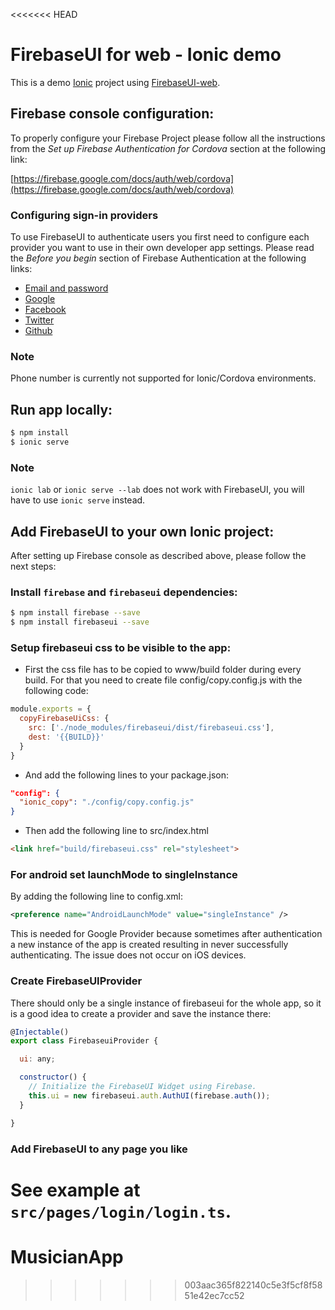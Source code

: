 <<<<<<< HEAD
# FirebaseUI for web - Ionic demo

This is a demo [Ionic](http://ionicframework.com/docs/) project using [FirebaseUI-web](https://github.com/firebase/firebaseui-web).

## Firebase console configuration:

To properly configure your Firebase Project please follow all the
instructions from the *Set up Firebase Authentication for Cordova* section
at the following link:

[https://firebase.google.com/docs/auth/web/cordova](https://firebase.google.com/docs/auth/web/cordova)

### Configuring sign-in providers

To use FirebaseUI to authenticate users you first need to configure each
provider you want to use in their own developer app settings. Please read the
*Before you begin* section of Firebase Authentication at the following links:

- [Email and password](https://firebase.google.com/docs/auth/web/password-auth#before_you_begin)
- [Google](https://firebase.google.com/docs/auth/web/google-signin#before_you_begin)
- [Facebook](https://firebase.google.com/docs/auth/web/facebook-login#before_you_begin)
- [Twitter](https://firebase.google.com/docs/auth/web/twitter-login#before_you_begin)
- [Github](https://firebase.google.com/docs/auth/web/github-auth#before_you_begin)

### Note
Phone number is currently not supported for Ionic/Cordova environments.

## Run app locally:

```bash
$ npm install
$ ionic serve
```

### Note
`ionic lab` or `ionic serve --lab` does not work with FirebaseUI, you will
have to use `ionic serve` instead.

## Add FirebaseUI to your own Ionic project:

After setting up Firebase console as described above, please follow the next steps:

### Install `firebase` and `firebaseui` dependencies:

```bash
$ npm install firebase --save
$ npm install firebaseui --save
```

### Setup firebaseui css to be visible to the app:

- First the css file has to be copied to www/build folder during every build. 
For that you need to create file config/copy.config.js with the following code:

```javascript
module.exports = {
  copyFirebaseUiCss: {
    src: ['./node_modules/firebaseui/dist/firebaseui.css'],
    dest: '{{BUILD}}'
  }
}
```

- And add the following lines to your package.json:

```json
"config": {
  "ionic_copy": "./config/copy.config.js"
}
```

- Then add the following line to src/index.html

```HTML
<link href="build/firebaseui.css" rel="stylesheet">
```

### For android set launchMode to singleInstance

By adding the following line to config.xml:

```XML
<preference name="AndroidLaunchMode" value="singleInstance" />
```

This is needed for Google Provider because sometimes after authentication 
a new instance of the app is created resulting in never successfully
authenticating. The issue does not occur on iOS devices.

### Create FirebaseUIProvider

There should only be a single instance of firebaseui for the whole app,
so it is a good idea to create a provider and save the instance there:

```javascript
@Injectable()
export class FirebaseuiProvider {

  ui: any;

  constructor() {
    // Initialize the FirebaseUI Widget using Firebase.
    this.ui = new firebaseui.auth.AuthUI(firebase.auth());
  }

}
```

### Add FirebaseUI to any page you like

See example at `src/pages/login/login.ts`.
=======
# MusicianApp
>>>>>>> 003aac365f822140c5e3f5cf8f5851e42ec7cc52
